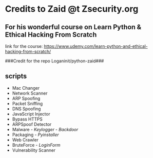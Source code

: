 # Credits to Zaid @t Zsecurity.org 
## For his wonderful course on Learn Python & Ethical Hacking From Scratch 
link for the course: https://www.udemy.com/learn-python-and-ethical-hacking-from-scratch/

###Credit for the repo Loganinit/python-zaid###

## scripts
* Mac Changer
* Network Scanner
* ARP Spoofing
* Packet Sniffing
* DNS Spoofing
* JavaScript Injector
* Bypass HTTPS
* ARPSpoof Detector
* Malware - *Keylogger* - *Backdoor*
* Packaging - *Pyinstaller*
* Web Crawler
* BruteForce - *LoginForm*
* Vulnerability Scanner
